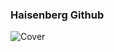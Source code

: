 ### Haisenberg Github

![Cover](https://i.pinimg.com/originals/70/1e/0a/701e0a9f722d45e2500c9f8fd8ef4770.gif)
